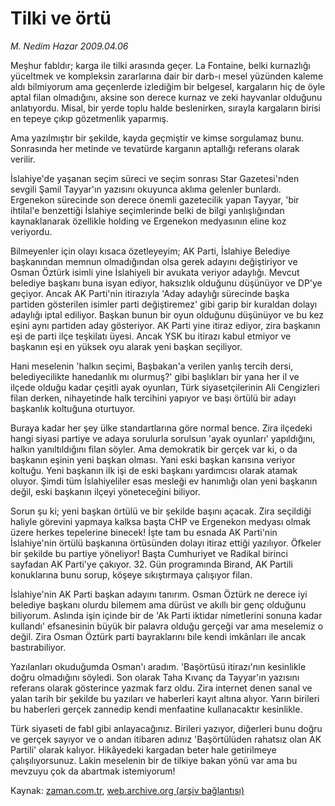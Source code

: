 # Tilki ve örtü

*M. Nedim Hazar 2009.04.06*

<tr><td class="metin" colspan="2" style="padding-top: 20px; padding-left: 5px; padding-right: 10px;">Meşhur fabldır; karga ile tilki arasında geçer. La Fontaine, belki kurnazlığı yüceltmek ve kompleksin zararlarına dair bir darb-ı mesel yüzünden kaleme aldı bilmiyorum ama geçenlerde izlediğim bir belgesel, kargaların hiç de öyle aptal filan olmadığını, aksine son derece kurnaz ve zeki hayvanlar olduğunu anlatıyordu. Misal, bir yerde toplu halde beslenirken, sırayla kargaların birisi en tepeye çıkıp gözetmenlik yaparmış.</td></tr><tr><td class="metin" colspan="2" style="padding-top: 20px; padding-left: 5px; padding-right: 10px;"><p>Ama yazılmıştır bir şekilde, kayda geçmiştir ve kimse sorgulamaz bunu. Sonrasında her metinde ve tevatürde karganın aptallığı referans olarak verilir.
<p>İslahiye'de yaşanan seçim süreci ve seçim sonrası Star Gazetesi'nden sevgili Şamil Tayyar'ın yazısını okuyunca aklıma gelenler bunlardı. Ergenekon sürecinde son derece önemli gazetecilik yapan Tayyar, 'bir ihtilal'e benzettiği İslahiye seçimlerinde belki de bilgi yanlışlığından kaynaklanarak özellikle holding ve Ergenekon medyasının eline koz veriyordu. 
<p>Bilmeyenler için olayı kısaca özetleyeyim; AK Parti, İslahiye Belediye başkanından memnun olmadığından olsa gerek adayını değiştiriyor ve Osman Öztürk isimli yine İslahiyeli bir avukata veriyor adaylığı. Mevcut belediye başkanı buna isyan ediyor, haksızlık olduğunu düşünüyor ve DP'ye geçiyor. Ancak AK Parti'nin itirazıyla 'Aday adaylığı sürecinde başka partiden gösterilen isimler parti değiştiremez' gibi garip bir kuraldan dolayı adaylığı iptal ediliyor. Başkan bunun bir oyun olduğunu düşünüyor ve bu kez eşini aynı partiden aday gösteriyor. AK Parti yine itiraz ediyor, zira başkanın eşi de parti ilçe teşkilatı üyesi. Ancak YSK bu itirazı kabul etmiyor ve başkanın eşi en yüksek oyu alarak yeni başkan seçiliyor.
<p>Hani meselenin 'halkın seçimi, Başbakan'a verilen yanlış tercih dersi, belediyecilikte hanedanlık mı olurmuş?' gibi başlıkları bir yana her il ve ilçede olduğu kadar çeşitli ayak oyunları, Türk siyasetçilerinin Ali Cengizleri filan derken, nihayetinde halk tercihini yapıyor ve başı örtülü bir adayı başkanlık koltuğuna oturtuyor.
<p>Buraya kadar her şey ülke standartlarına göre normal bence. Zira ilçedeki hangi siyasi partiye ve adaya sorulurla sorulsun 'ayak oyunları' yapıldığını, halkın yanıltıldığını filan söyler. Ama demokratik bir gerçek var ki, o da başkanın eşinin yeni başkan olması. Yani eski başkan karısına veriyor koltuğu. Yeni başkanın ilk işi de eski başkanı yardımcısı olarak atamak oluyor. Şimdi tüm İslahiyeliler esas mesleği ev hanımlığı olan yeni başkanın değil, eski başkanın ilçeyi yöneteceğini biliyor.
<p>Sorun şu ki; yeni başkan örtülü ve bir şekilde başını açacak. Zira seçildiği haliyle görevini yapmaya kalksa başta CHP ve Ergenekon medyası olmak üzere herkes tepelerine binecek! İşte tam bu esnada AK Parti'nin İslahiye'nin örtülü başkanına örtüsünden dolayı itiraz ettiği yazılıyor. Öfkeler bir şekilde bu partiye yöneliyor! Başta Cumhuriyet ve Radikal birinci sayfadan AK Parti'ye çakıyor. 32. Gün programında Birand, AK Partili konuklarına bunu sorup, köşeye sıkıştırmaya çalışıyor filan.
<p>İslahiye'nin AK Parti başkan adayını tanırım. Osman Öztürk ne derece iyi belediye başkanı olurdu bilemem ama dürüst ve akıllı bir genç olduğunu biliyorum. Aslında işin içinde bir de 'Ak Parti iktidar nimetlerini sonuna kadar kullandı' efsanesinin büyük bir palavra olduğu gerçeği var ama meselemiz o değil. Zira Osman Öztürk parti bayraklarını bile kendi imkânları ile ancak bastırabiliyor.
<p>Yazılanları okuduğumda Osman'ı aradım. 'Başörtüsü itirazı'nın kesinlikle doğru olmadığını söyledi. Son olarak Taha Kıvanç da Tayyar'ın yazısını referans olarak gösterince yazmak farz oldu. Zira internet denen sanal ve yalan tarih bir şekilde bu yazıları ve haberleri kayıt altına alıyor. Yarın birileri bu haberleri gerçek zannedip kendi menfaatine kullanacaktır kesinlikle.
<p>Türk siyaseti de fabl gibi anlayacağınız. Birileri yazıyor, diğerleri bunu doğru ve gerçek sayıyor ve o andan itibaren adınız 'Başörtülüden rahatsız olan AK Partili' olarak kalıyor. Hikâyedeki kargadan beter hale getirilmeye çalışılıyorsunuz. Lakin meselenin bir de tilkiye bakan yönü var ama bu mevzuyu çok da abartmak istemiyorum!<br/></p></p></p></p></p></p></p></p></p></td></tr>

Kaynak: [zaman.com.tr](http://zaman.com.tr/yazar.do?yazino=834208), [web.archive.org (arşiv bağlantısı)](http://web.archive.org/web/20090614024943/http://www.zaman.com.tr:80/yazar.do?yazino=834208)
